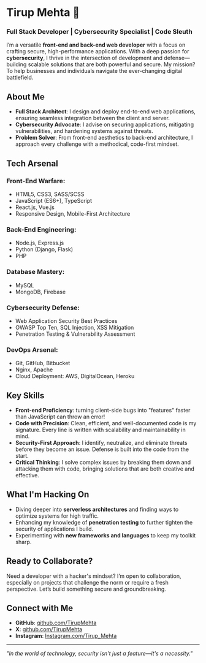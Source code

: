 # Tirup Mehta 👾

### Full Stack Developer | Cybersecurity Specialist | Code Sleuth

I’m a versatile **front-end and back-end web developer** with a focus on crafting secure, high-performance applications. With a deep passion for **cybersecurity**, I thrive in the intersection of development and defense—building scalable solutions that are both powerful and secure. My mission? To help businesses and individuals navigate the ever-changing digital battlefield.

## About Me

- **Full Stack Architect**: I design and deploy end-to-end web applications, ensuring seamless integration between the client and server.
- **Cybersecurity Advocate**: I advise on securing applications, mitigating vulnerabilities, and hardening systems against threats.
- **Problem Solver**: From front-end aesthetics to back-end architecture, I approach every challenge with a methodical, code-first mindset.

## Tech Arsenal

### Front-End Warfare:
- HTML5, CSS3, SASS/SCSS
- JavaScript (ES6+), TypeScript
- React.js, Vue.js
- Responsive Design, Mobile-First Architecture

### Back-End Engineering:
- Node.js, Express.js
- Python (Django, Flask)
- PHP

### Database Mastery:
- MySQL
- MongoDB, Firebase

### Cybersecurity Defense:
- Web Application Security Best Practices
- OWASP Top Ten, SQL Injection, XSS Mitigation
- Penetration Testing & Vulnerability Assessment

### DevOps Arsenal:
- Git, GitHub, Bitbucket
- Nginx, Apache
- Cloud Deployment: AWS, DigitalOcean, Heroku

## Key Skills

- **Front-end Proficiency**: turning client-side bugs into "features" faster than JavaScript can throw an error!
- **Code with Precision**: Clean, efficient, and well-documented code is my signature. Every line is written with scalability and maintainability in mind.
- **Security-First Approach**: I identify, neutralize, and eliminate threats before they become an issue. Defense is built into the code from the start.
- **Critical Thinking**: I solve complex issues by breaking them down and attacking them with code, bringing solutions that are both creative and effective.

## What I'm Hacking On

- Diving deeper into **serverless architectures** and finding ways to optimize systems for high traffic.
- Enhancing my knowledge of **penetration testing** to further tighten the security of applications I build.
- Experimenting with **new frameworks and languages** to keep my toolkit sharp.

## Ready to Collaborate?

Need a developer with a hacker's mindset? I’m open to collaboration, especially on projects that challenge the norm or require a fresh perspective. Let’s build something secure and groundbreaking.

## Connect with Me

- **GitHub**: [github.com/TirupMehta](https://github.com/TirupMehta)
- **X**: [github.com/TirupMehta](https://x.com/TirupMehta)
- **Instagram**: [Instagram.com/Tirup_Mehta](https://instagram.com/Tirup_Mehta)

---

_"In the world of technology, security isn't just a feature—it's a necessity."_

